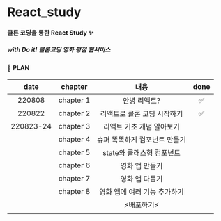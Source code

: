 # React_study

#### 클론 코딩을 통한 React Study ✨
##### with Do it! 클론코딩 영화 평점 웹서비스

#### 📌 PLAN
|date|chapter|내용|done|
|:------:|:---:|:---:|:---:|
|220808|chapter 1|안녕 리액트?|✅|
|220822|chapter 2|리액트로 클론 코딩 시작하기|✅|
|220823-24|chapter 3|리액트 기초 개념 알아보기||
| |chapter 4|슈퍼 똑똑하게 컴포넌트 만들기||
| |chapter 5|state와 클래스형 컴포넌트||
| |chapter 6|영화 앱 만들기||
| |chapter 7|영화 앱 다듬기||
| |chapter 8|영화 앱에 여러 기능 추가하기||
| ||⚡️배포하기⚡️||
